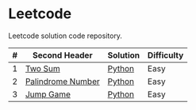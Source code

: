# Leetcode
Leetcode solution code repository.

| #  | Second Header | Solution | Difficulty|
| -  | ------------- |----------|-----------|
| 1  | [Two Sum](https://leetcode.com/problems/two-sum/description/)|[Python](https://github.com/shashwathuday/Leetcode/tree/main/Solutions/TwoSum)|Easy|
| 2  | [Palindrome Number](https://leetcode.com/problems/palindrome-number/description/)|[Python](https://github.com/shashwathuday/Leetcode/tree/main/Solutions/Palindrome%20Numner)|Easy|
| 3  | [Jump Game](https://leetcode.com/problems/jump-game/description/)|[Python](https://github.com/shashwathuday/Leetcode/tree/main/Solutions/TwoSum)|Easy|
